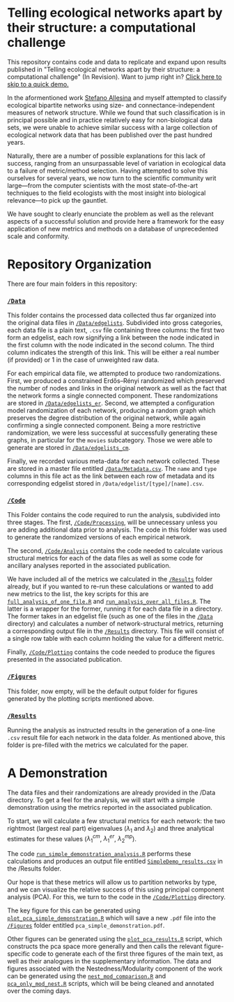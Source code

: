 # Telling ecological networks apart by their structure: a computational challenge

This repository contains code and data to replicate and expand upon results
published in "Telling ecological networks apart by their structure: a
computational challenge" (In Revision). Want to jump right in? [Click here to
skip to a quick demo.](#a-demonstration)

In the aformentioned work [Stefano Allesina](http://allesinalab.uchicago.edu/)
and myself attempted to classify ecological bipartite networks using size- and
connectance-independent measures of network structure. While we found that such
classification is in principal possible and in practice relatively easy for
non-biological data sets, we were unable to achieve similar success with a large
collection of ecological network data that has been published over the past
hundred years.

Naturally, there are a number of possible explanations for this lack of success,
ranging from an unsurpassable level of variation in ecological data to a failure
of metric/method selection. Having attempted to solve this ourselves for several
years, we now turn to the scientific community writ large&mdash;from the computer
scientists with the most state-of-the-art techniques to the field ecologists
with the most insight into biological relevance&mdash;to pick up the gauntlet.

We have sought to clearly enunciate the problem as well as the relevant aspects
of a successful solution and provide here a framework for the easy application
of new metrics and methods on a database of unprecedented scale and conformity.

# Repository Organization

There are four main folders in this repository:

### [`/Data`](Data)

This folder contains the processed data collected thus far organized into the
original data files in [`/Data/edgelists`](Data/edgelists). Subdivided into
gross categories, each data file is a plain text, `.csv` file containing three
columns: the first two form an edgelist, each row signifying a link between the
node indicated in the first column with the node indicated in the second column.
The third column indicates the strength of this link. This will be either a real
number (if provided) or 1 in the case of unweighted raw data.

For each empirical data file, we attempted to produce two randomizations. First,
we produced a constrained Erdős–Rényi randomized which preserved the number of
nodes and links in the original network as well as the fact that the network
forms a single connected component. These randomizations are stored in
[`/Data/edgelists_er`](Data/edgelists_er). Second, we attempted a configuration
model randomization of each network, producing a random graph which preserves
the degree distribution of the original network, while again confirming a single
connected component. Being a more restrictive randomization, we were less
successful at successfully generating these graphs, in particular for the
`movies` subcategory. Those we were able to generate are stored in
[`/Data/edgelists_cm`](Data/edgelists_cm).

Finally, we recorded various meta-data for each network collected. These are
stored in a master file entitled [`/Data/Metadata.csv`](Data/Metadata.csv). The
`name` and `type` columns in this file act as the link between each row of
metadata and its corresponding edgelist stored in
`/Data/edgelist/[type]/[name].csv`.

### [`/Code`](Code)

This Folder contains the code required to run the analysis, subdivided into
three stages. The first, [`/Code/Processing`](Code/Processing), will be
unnecessary unless you are adding additional data prior to analysis. The code in
this folder was used to generate the randomized versions of each empirical
network.

The second, [`/Code/Analysis`](Code/Analysis) contains the code needed to
calculate various structural metrics for each of the data files as well as some
code for ancillary analyses reported in the associated publication.

We have included all of the metrics we calculated in the [`/Results`](Results)
folder already, but if you wanted to re-run these calculations or wanted to add
new metrics to the list, the key scripts for this are
[`full_analysis_of_one_file.R`](/Code/Analysis/full_analysis_of_one_file.R) and
[`run_analysis_over_all_files.R`](/Code/Analysis/run_analysis_over_all_files.R).
The latter is a wrapper for the former, running it for each data file in a
directory. The former takes in an edgelist file (such as one of the files in the
[`/Data`](Data) directory) and calculates a number of network-structural
metrics, returning a corresponding output file in the [`/Results`](Results)
directory. This file will consist of a single row table with each column holding
the value for a different metric.

Finally, [`/Code/Plotting`](Code/Plotting) contains the code needed to produce
the figures presented in the associated publication.
<!-- TODO: continue -->

### [`/Figures`](Figures)

This folder, now empty, will be the default output folder for figures generated
by the plotting scripts mentioned above.
<!-- TODO: continue -->

### [`/Results`](Results)

Running the analysis as instructed results in the generation of a one-line
`.csv` result file for each network in the data folder. As mentioned above,
this folder is pre-filled with the metrics we calculated for the paper.

# A Demonstration

The data files and their randomizations are already provided in the /Data
directory. To get a feel for the analysis, we will start with a simple
demonstration using the metrics reported in the associated publication.

To start, we will calculate a few structural metrics for each network: the two
rightmost (largest real part) eigenvalues ($\lambda_1$ and $\lambda_2$) and
three analytical estimates for these values ($\lambda^{cm}_1$, $\lambda^{er}_1$,
$\lambda^{mp}_2$).

The code
[`run_simple_demonstration_analysis.R`](/Code/Analysis/run_simple_demonstration_analysis.R)
performs these calculations and produces an output file entitled
[`SimpleDemo_results.csv`](/Results/SimpleDemo_results.csv) in the /Results
folder.

Our hope is that these metrics will allow us to partition networks by type, and
we can visualize the relative success of this using principal component analysis
(PCA). For this, we turn to the code in the [`/Code/Plotting`](Code/Plotting)
directory.

The key figure for this can be generated using
[`plot_pca_simple_demonstration.R`](/Code/Plotting/plot_pca_simple_demonstration.R)
which will save a new `.pdf` file into the [`/Figures`](Figures) folder entitled
`pca_simple_demonstration.pdf`.

 Other figures can be generated using the
 [`plot_pca_results.R`](/Code/Plotting/plot_pca_results.R) script, which
 constructs the pca space more generally and then calls the relevant
 figure-specific code to generate each of the first three figures of the main
 text, as well as their analogues in the supplementary information. The data and
 figures associated with the Nestedness/Modularity component of the work can be
 generated using the
 [`nest_mod_comparison.R`](/Code/Plotting/nest_mod_comparison.R) and
 [`pca_only_mod_nest.R`](/Code/Plotting/pca_only_mod_nest.R) scripts, which will
 be being cleaned and annotated over the coming days.
